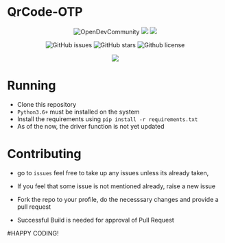 # QrCode-OTP
<p align = "center">
    <img alt="OpenDevCommunity" src="https://img.shields.io/badge/MadeBy-OpenDevCommunity-orange"></a>
    <a href="https://github.com/Open-Dev-Community/QrCode-OTPr" alt="Contributors">
    <img src="https://img.shields.io/github/contributors/Open-Dev-Community/QrCode-OTP"/><a>
    <img src = "https://github.com/Open-Dev-Community/Basic-Python-Scripts/workflows/Python%20application/badge.svg"/>
</p>
<p align="center">
   <img alt="GitHub issues" src="https://img.shields.io/github/issues/Open-Dev-Community/QrCode-OTP"></a>
   <img alt="GitHub stars" src="https://img.shields.io/github/stars/Open-Dev-Community/QrCode-OTP"></a>
   <img alt="Github license" src="https://img.shields.io/github/license/Open-Dev-Community/QrCode-OTP"></a>
</p>
<p align = "center">
    <a href="https://github.com/Open-Dev-Community/QrCode-OTP" alt="Contributors">
    <img src="https://img.shields.io/github/contributors/Open-Dev-Community/QrCode-OTP"/><a>
</p>

# Running
- Clone this repository
- `Python3.6+` must be installed on the system
- Install the requirements using `pip install -r requirements.txt`
- As of the now, the driver function is not yet updated

# Contributing

- go to `issues` feel free to take up any issues unless its already taken,
- If you feel that some issue is not mentioned already, raise a new issue

- Fork the repo to your profile, do the necesssary changes and provide a pull request

- Successful Build is needed for approval of Pull Request

#HAPPY CODING!
